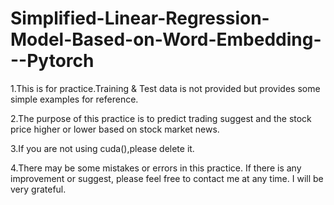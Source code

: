# Simplified-Linear-Regression-Model-Based-on-Word-Embedding---Pytorch


1.This is for practice.Training & Test data is not provided but provides some simple examples for reference.

2.The purpose of this practice is to predict trading suggest and the stock price higher or lower based on stock market news.

3.If you are not using cuda(),please delete it.

4.There may be some mistakes or errors in this practice. If there is any improvement or suggest, please feel free to contact me at any time. I will be very grateful.
